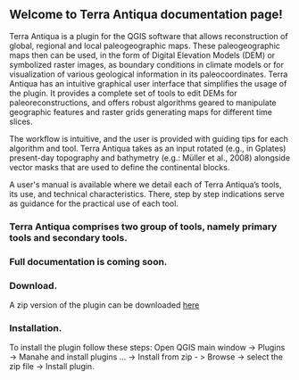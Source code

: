 ## Welcome to Terra Antiqua documentation page!

Terra Antiqua is a plugin for the QGIS software  that allows reconstruction of global, regional and local  paleogeographic maps. These paleogeographic maps then can be used, in the form of Digital Elevation Models (DEM) or symbolized raster images, as boundary conditions in climate models or for visualization of various geological information in its paleocoordinates. Terra Antiqua has an intuitive graphical user interface that simplifies the usage of the plugin. It provides a complete set of tools to edit DEMs for paleoreconstructions, and offers robust algorithms geared to manipulate geographic features and raster grids generating maps for different time slices.

The workflow is intuitive, and the user is provided with guiding tips for each algorithm and tool. Terra Antiqua takes as an input rotated (e.g., in Gplates) present-day topography and bathymetry (e.g.: Müller et al., 2008) alongside vector masks that are used to define the continental blocks.

A user's manual is available where we detail each of Terra Antiqua’s tools, its use, and technical characteristics. There, step by step indications serve as guidance for the practical use of each tool.

### Terra Antiqua comprises two group of tools, namely primary tools and secondary tools.

### Full documentation is coming soon.

### Download.
A zip version of the plugin can be downloaded [here](../blob/main/terra_antiqua_v0.5.zip)
### Installation.
To install the plugin follow these steps: Open QGIS main window -> Plugins -> Manahe and install plugins ... -> Install
from zip - > Browse -> select the zip file -> Install plugin.
